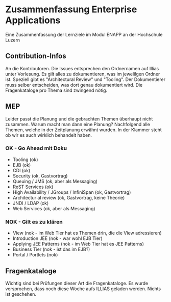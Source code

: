 # Zusammenfassung Enterprise Applications
Eine Zusammenfassung der Lernziele im Modul ENAPP an der Hochschule Luzern

## Contribution-Infos
An die Kontributoren. Die Issues entsprechen den Ordnernamen auf Illias unter Vorlesung. Es gilt alles zu dokumentieren, was im jewelilgen Ordner ist. Speziell gibt es "Architectural Review" und "Tooling". Der Dokumentierer muss selber entscheiden, was dort genau dokumentiert wird. Die Fragenkataloge pro Thema sind zwingend nötig.

## MEP
Leider passt die Planung und die gebrachten Themen überhaupt nicht zusammen. Warum macht man dann eine Planung? Nachfolgend alle Themen, welche in der Zeitplanung erwähnt wurden. In der Klammer steht ob wir es auch wirklich behandelt haben.

### OK - Go Ahead mit Doku
- Tooling (ok)
- EJB  (ok)
- CDI (ok)
- Security (ok, Gastvortrag)
- Queuing / JMS (ok, aber als Messaging) 
- ReST Services (ok)
- High Availability / JGroups / InfiniSpan (ok, Gastvortrag)
- Architectur al review (ok, Gastvortrag, keine Theorie)
- JNDI / LDAP (ok)
- Web Services (ok, aber als Messaging)

### NOK - Gilt es zu klären
- View (nok - im Web Tier hat es Themen drin, die die View adressieren)
- Introduction JEE (nok - war wohl EJB Tier)
- Applying JEE Patterns (nok - im Web Tier hat es JEE Patterns)
- Business Tier (nok - ist das im EJB?)
- Portal / Portlets (nok)

## Fragenkataloge
Wichtig sind bei Prüfungen dieser Art die Fragenkataloge. Es wurde versprochen, dass noch diese Woche aufs ILLIAS geladen werden. Nichts ist geschehen.
